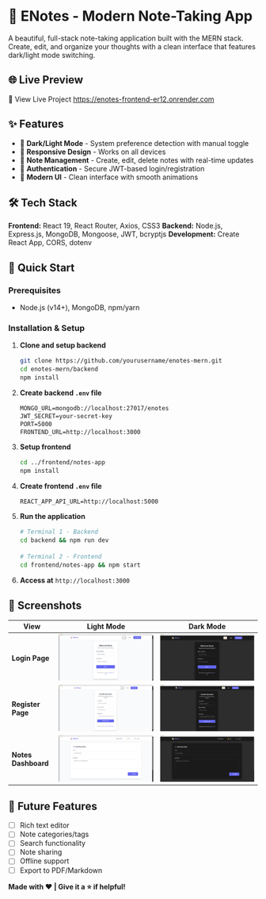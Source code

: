 # 📝 ENotes - Modern Note-Taking App

A beautiful, full-stack note-taking application built with the MERN stack. Create, edit, and organize your thoughts with a clean interface that features dark/light mode switching.

## 🌐 Live Preview
🔗 View Live Project
https://enotes-frontend-er12.onrender.com

## ✨ Features

- 🌙 **Dark/Light Mode** - System preference detection with manual toggle
- 📱 **Responsive Design** - Works on all devices
- 📝 **Note Management** - Create, edit, delete notes with real-time updates
- 🔐 **Authentication** - Secure JWT-based login/registration
- 🎨 **Modern UI** - Clean interface with smooth animations

## 🛠️ Tech Stack

**Frontend:** React 19, React Router, Axios, CSS3
**Backend:** Node.js, Express.js, MongoDB, Mongoose, JWT, bcryptjs
**Development:** Create React App, CORS, dotenv

## 🚀 Quick Start

### Prerequisites
- Node.js (v14+), MongoDB, npm/yarn

### Installation & Setup

1. **Clone and setup backend**
   ```bash
   git clone https://github.com/yourusername/enotes-mern.git
   cd enotes-mern/backend
   npm install
   ```

2. **Create backend `.env` file**
   ```env
   MONGO_URL=mongodb://localhost:27017/enotes
   JWT_SECRET=your-secret-key
   PORT=5000
   FRONTEND_URL=http://localhost:3000
   ```

3. **Setup frontend**
   ```bash
   cd ../frontend/notes-app
   npm install
   ```

4. **Create frontend `.env` file**
   ```env
   REACT_APP_API_URL=http://localhost:5000
   ```

5. **Run the application**
   ```bash
   # Terminal 1 - Backend
   cd backend && npm run dev

   # Terminal 2 - Frontend
   cd frontend/notes-app && npm start
   ```

6. **Access at** `http://localhost:3000`

## 📸 Screenshots

| View | Light Mode | Dark Mode |
|------|------------|-----------|
| **Login Page** | ![Login Light](screenshots/login-light.png) | ![Login Dark](screenshots/login-dark.png) |
| **Register Page** | ![Register Light](screenshots/register-light.png) | ![Register Dark](screenshots/register-dark.png) |
| **Notes Dashboard** | ![Dashboard Light](screenshots/dashboard-light.png) | ![Dashboard Dark](screenshots/dashboard-dark.png) |


## 🔮 Future Features

- [ ] Rich text editor
- [ ] Note categories/tags
- [ ] Search functionality
- [ ] Note sharing
- [ ] Offline support
- [ ] Export to PDF/Markdown

**Made with ❤️ | Give it a ⭐ if helpful!**
